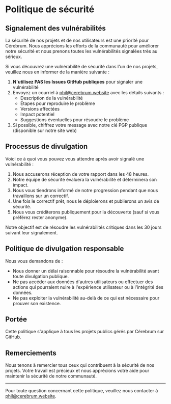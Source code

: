 # Politique de sécurité

## Signalement des vulnérabilités

La sécurité de nos projets et de nos utilisateurs est une priorité pour Cérebrum. Nous apprécions les efforts de la communauté pour améliorer notre sécurité et nous prenons toutes les vulnérabilités signalées très au sérieux.

Si vous découvrez une vulnérabilité de sécurité dans l'un de nos projets, veuillez nous en informer de la manière suivante :

1. **N'utilisez PAS les Issues GitHub publiques** pour signaler une vulnérabilité
2. Envoyez un courriel à [phil@cerebrum.website](mailto:phil@cerebrum.website) avec les détails suivants :
   - Description de la vulnérabilité
   - Étapes pour reproduire le problème
   - Versions affectées
   - Impact potentiel
   - Suggestions éventuelles pour résoudre le problème
3. Si possible, chiffrez votre message avec notre clé PGP publique (disponible sur notre site web)

## Processus de divulgation

Voici ce à quoi vous pouvez vous attendre après avoir signalé une vulnérabilité :

1. Nous accuserons réception de votre rapport dans les 48 heures.
2. Notre équipe de sécurité évaluera la vulnérabilité et déterminera son impact.
3. Nous vous tiendrons informé de notre progression pendant que nous travaillons sur un correctif.
4. Une fois le correctif prêt, nous le déploierons et publierons un avis de sécurité.
5. Nous vous créditerons publiquement pour la découverte (sauf si vous préférez rester anonyme).

Notre objectif est de résoudre les vulnérabilités critiques dans les 30 jours suivant leur signalement.

## Politique de divulgation responsable

Nous vous demandons de :

- Nous donner un délai raisonnable pour résoudre la vulnérabilité avant toute divulgation publique.
- Ne pas accéder aux données d'autres utilisateurs ou effectuer des actions qui pourraient nuire à l'expérience utilisateur ou à l'intégrité des données.
- Ne pas exploiter la vulnérabilité au-delà de ce qui est nécessaire pour prouver son existence.

## Portée

Cette politique s'applique à tous les projets publics gérés par Cérebrum sur GitHub.

## Remerciements

Nous tenons à remercier tous ceux qui contribuent à la sécurité de nos projets. Votre travail est précieux et nous apprécions votre aide pour maintenir la sécurité de notre communauté.

---

Pour toute question concernant cette politique, veuillez nous contacter à [phil@cerebrum.website](mailto:phil@cerebrum.website).
